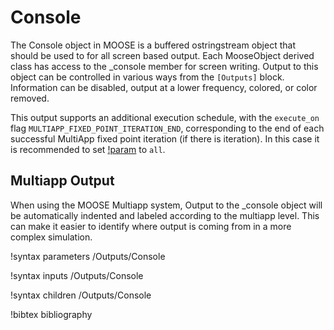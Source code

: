 # Console

The Console object in MOOSE is a buffered ostringstream object that should be used to for
all screen based output. Each MooseObject derived class has access to the _console
member for screen writing. Output to this object can be controlled in various ways from
the `[Outputs]` block. Information can be disabled, output at a lower frequency, colored,
or color removed.

This output supports an additional execution schedule, with the `execute_on` flag `MULTIAPP_FIXED_POINT_ITERATION_END`, corresponding
to the end of each successful MultiApp fixed point iteration (if there is iteration).
In this case it is recommended to set [!param](/Outputs/Console/new_row_detection_columns) to `all`.

## Multiapp Output

When using the MOOSE Multiapp system, Output to the _console object will be automatically
indented and labeled according to the multiapp level. This can make it easier to identify
where output is coming from in a more complex simulation.

!syntax parameters /Outputs/Console

!syntax inputs /Outputs/Console

!syntax children /Outputs/Console

!bibtex bibliography
